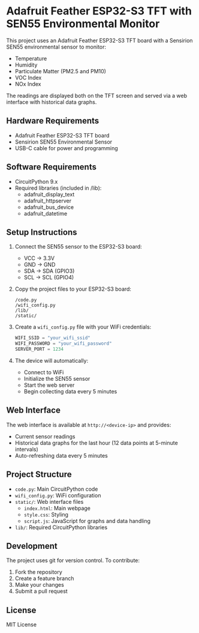 # Adafruit Feather ESP32-S3 TFT with SEN55 Environmental Monitor

This project uses an Adafruit Feather ESP32-S3 TFT board with a Sensirion SEN55 environmental sensor to monitor:
- Temperature
- Humidity
- Particulate Matter (PM2.5 and PM10)
- VOC Index
- NOx Index

The readings are displayed both on the TFT screen and served via a web interface with historical data graphs.

## Hardware Requirements

- Adafruit Feather ESP32-S3 TFT board
- Sensirion SEN55 Environmental Sensor
- USB-C cable for power and programming

## Software Requirements

- CircuitPython 9.x
- Required libraries (included in /lib):
  - adafruit_display_text
  - adafruit_httpserver
  - adafruit_bus_device
  - adafruit_datetime

## Setup Instructions

1. Connect the SEN55 sensor to the ESP32-S3 board:
   - VCC → 3.3V
   - GND → GND
   - SDA → SDA (GPIO3)
   - SCL → SCL (GPIO4)

2. Copy the project files to your ESP32-S3 board:
   ```
   /code.py
   /wifi_config.py
   /lib/
   /static/
   ```

3. Create a `wifi_config.py` file with your WiFi credentials:
   ```python
   WIFI_SSID = "your_wifi_ssid"
   WIFI_PASSWORD = "your_wifi_password"
   SERVER_PORT = 1234
   ```

4. The device will automatically:
   - Connect to WiFi
   - Initialize the SEN55 sensor
   - Start the web server
   - Begin collecting data every 5 minutes

## Web Interface

The web interface is available at `http://<device-ip>` and provides:
- Current sensor readings
- Historical data graphs for the last hour (12 data points at 5-minute intervals)
- Auto-refreshing data every 5 minutes

## Project Structure

- `code.py`: Main CircuitPython code
- `wifi_config.py`: WiFi configuration
- `static/`: Web interface files
  - `index.html`: Main webpage
  - `style.css`: Styling
  - `script.js`: JavaScript for graphs and data handling
- `lib/`: Required CircuitPython libraries

## Development

The project uses git for version control. To contribute:

1. Fork the repository
2. Create a feature branch
3. Make your changes
4. Submit a pull request

## License

MIT License
